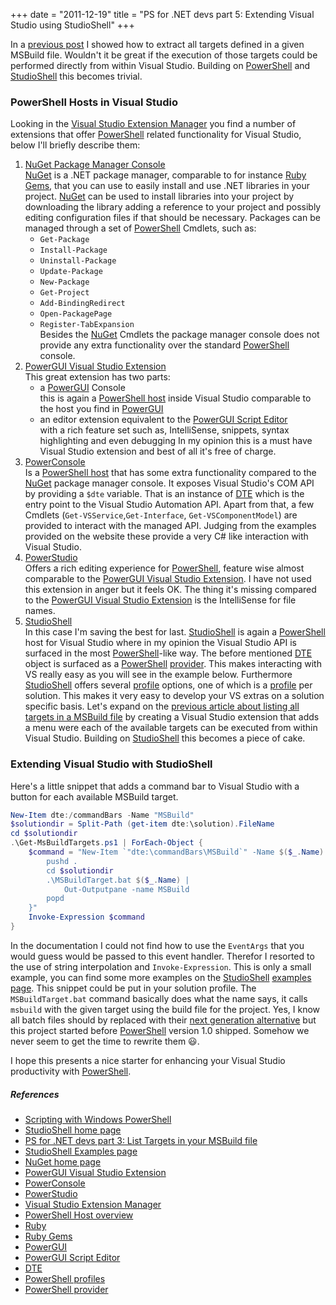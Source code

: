 +++
date = "2011-12-19"
title = "PS for .NET devs part 5: Extending Visual Studio using StudioShell"
+++ 

In a [previous post][targets] I showed how to extract all targets
defined in a given MSBuild file. Wouldn't it be great if the
execution of those targets could be performed directly from within
Visual Studio. Building on [PowerShell][1] and [StudioShell][studios]
this becomes trivial. 

### PowerShell Hosts in Visual Studio
Looking in the [Visual Studio Extension Manager][vsextm] you find a number 
of extensions that offer [PowerShell][1] related functionality for Visual
Studio, below I'll briefly describe them:

1. [NuGet Package Manager Console][nuget]  
   [NuGet][nuget] is a .NET package manager, comparable to for
   instance [Ruby][ruby] [Gems][gem], that you can use to easily install
   and use .NET libraries in your project. [NuGet][nuget] can be used
   to install libraries into your project by downloading the library
   adding a reference to your project and possibly editing 
   configuration files if that should be necessary. Packages can be
   managed through a set of [PowerShell][1] Cmdlets, such as:
   - `Get-Package`
   - `Install-Package`
   - `Uninstall-Package`
   - `Update-Package`
   - `New-Package`
   - `Get-Project`
   - `Add-BindingRedirect`
   - `Open-PackagePage`
   - `Register-TabExpansion`  
   Besides the [NuGet][nuget] Cmdlets the package manager console
   does not provide any extra functionality over the standard
   [PowerShell][1] console. 
1. [PowerGUI Visual Studio Extension][powerguic]  
   This great extension has two parts:
   - a [PowerGUI][pwg] Console  
     this is again a [PowerShell host][pshost] inside Visual Studio
     comparable to the host you find in [PowerGUI][pwg]
   - an editor extension equivalent to the
     [PowerGUI Script Editor][pwgse]    
     with a rich feature set such as, IntelliSense, snippets, syntax
     highlighting and even debugging
   In my opinion this is a must have Visual Studio extension and best
   of all it's free of charge.
1. [PowerConsole][powerc]  
   Is a [PowerShell host][pshost] that has some extra functionality compared
   to the [NuGet][nuget] package manager console. It exposes Visual
   Studio's COM API by providing a `$dte` variable. That is an
   instance of [DTE][dte] which is the entry point to the Visual Studio
   Automation API. Apart from that, a few Cmdlets
   (`Get-VSService`,`Get-Interface`, `Get-VSComponentModel`) are provided to
   interact with the managed API. Judging from the examples provided
   on the website these provide a very C# like interaction with
   Visual Studio.
1. [PowerStudio][powers]  
   Offers a rich editing experience for [PowerShell][1], feature wise
   almost comparable to the
   [PowerGUI Visual Studio Extension][powerguic].
   I have not used this extension in anger but it feels OK. The thing
   it's missing compared to the
   [PowerGUI Visual Studio Extension][powerguic] is the IntelliSense
   for file names.
1. [StudioShell][studios]  
   In this case I'm saving the best for last. [StudioShell][studios]
   is again a [PowerShell][1] host for Visual Studio where in my
   opinion the Visual Studio API is surfaced in the most
   [PowerShell][1]-like way. The before mentioned [DTE][dte] object is
   surfaced as a [PowerShell][1] [provider][prov]. This makes
   interacting with VS really easy as you will see in the example
   below. Furthermore [StudioShell][studios] offers several
   [profile][prof] options, one of which is a [profile][prof] per
   solution. This makes it very easy to develop your VS extras on a
   solution specific basis. Let's expand on the 
   [previous article about listing all targets in a MSBuild file][targets] 
   by creating a Visual Studio extension that adds a menu were each of the 
   available targets can be executed from within Visual Studio. Building on
   [StudioShell][studios] this becomes a piece of cake.

### Extending Visual Studio with StudioShell
Here's a little snippet that adds a command bar to Visual Studio with a button 
for each available MSBuild target.

~~~ ps1
New-Item dte:/commandBars -Name "MSBuild"
$solutiondir = Split-Path (get-item dte:\solution).FileName
cd $solutiondir
.\Get-MsBuildTargets.ps1 | ForEach-Object { 
    $command = "New-Item `"dte:\commandBars\MSBuild`" -Name $($_.Name) -Type button -Value { 
        pushd .
        cd $solutiondir
        .\MSBuildTarget.bat $($_.Name) | 
            Out-Outputpane -name MSBuild
        popd 
    }"
    Invoke-Expression $command 
}
~~~

  
In the documentation I could not find how to use the 
`EventArgs` that you would guess would be passed to this event handler. 
Therefor I resorted to the use of string interpolation and `Invoke-Expression`.
This is only a small example, you can find some more examples on the 
[StudioShell][studios] [examples page][studiosex]. This snippet could be put
in your solution profile. The `MSBuildTarget.bat` command basically does what
the name says, it calls `msbuild` with the given target using the build file 
for the project. Yes, I know all batch files should by replaced with their
[next generation alternative][1] but this project started before [PowerShell][1]
version 1.0 shipped. Somehow we never seem to get the time to rewrite them 😃.

I hope this presents a nice starter for enhancing your Visual Studio 
productivity with [PowerShell][1]. 



##### References

- [Scripting with Windows
PowerShell](http://technet.microsoft.com/en-us/scriptcenter/dd742419)
- [StudioShell home page](http://studioshell.codeplex.com/) 
- [PS for .NET devs part 3: List Targets in your MSBuild file](/2011-11-19/ps4.netdevs-3-list-targets/)
- [StudioShell Examples page](http://studioshell.codeplex.com/wikipage?title=Examples&referringTitle=Documentation)
- [NuGet home page](http://nuget.org)
- [PowerGUI Visual Studio Extension](http://powerguivsx.codeplex.com/) 
- [PowerConsole](http://visualstudiogallery.msdn.microsoft.com/67620d8c-93dd-4e57-aa86-c9404acbd7b3)
- [PowerStudio](http://visualstudiogallery.msdn.microsoft.com/9b3272d4-6d13-4c1c-93bc-3ec74614508e)
- [Visual Studio Extension Manager](http://msdn.microsoft.com/en-us/library/dd293638.aspx)
- [PowerShell Host overview](http://msdn.microsoft.com/en-us/library/windows/desktop/ee706610(v=vs.85).aspx)
- [Ruby](http://www.ruby-lang.org/en/)
- [Ruby Gems](http://rubygems.org/)
- [PowerGUI](http://www.powergui.org/)
- [PowerGUI Script Editor](http://wiki.powergui.org/index.php/Script_Editor)
- [DTE](http://msdn.microsoft.com/en-us/library/envdte.dte.aspx)
- [PowerShell profiles](http://msdn.microsoft.com/en-us/library/windows/desktop/bb613488(v=vs.85).aspx)
- [PowerShell provider](http://msdn.microsoft.com/en-us/library/windows/desktop/ee126186(v=VS.85).aspx)


[1]: http://technet.microsoft.com/en-us/scriptcenter/dd742419 "Scripting with Windows PowerShell"
[studios]: http://studioshell.codeplex.com/ "StudioShell home page"
[studiosex]: http://studioshell.codeplex.com/wikipage?title=Examples&referringTitle=Documentation "StudioShell Examples page"
[targets]: /2011-11-19/ps4.netdevs-3-list-targets/ "PS for .NET devs part 3: List Targets in your MSBuild file"
[nuget]: http://nuget.org "NuGet home page"
[powerguic]: http://powerguivsx.codeplex.com/ "PowerGUI Visual Studio Extension"
[powerc]: http://visualstudiogallery.msdn.microsoft.com/67620d8c-93dd-4e57-aa86-c9404acbd7b3 "PowerConsole"
[powers]: http://visualstudiogallery.msdn.microsoft.com/9b3272d4-6d13-4c1c-93bc-3ec74614508e "PowerStudio"
[vsextm]: http://msdn.microsoft.com/en-us/library/dd293638.aspx "Visual Studio Extension Manager"
[pshost]: http://msdn.microsoft.com/en-us/library/windows/desktop/ee706610(v=vs.85).aspx "PowerShell Host overview"
[ruby]: http://www.ruby-lang.org/en/ "Ruby"
[gem]: http://rubygems.org/ "Ruby Gems"
[pwg]: http://www.powergui.org/ "PowerGUI"
[pwgse]: http://wiki.powergui.org/index.php/Script_Editor "PowerGUI Script Editor"
[dte]: http://msdn.microsoft.com/en-us/library/envdte.dte.aspx "DTE"
[prof]: http://msdn.microsoft.com/en-us/library/windows/desktop/bb613488(v=vs.85).aspx "PowerShell profiles"
[prov]: http://msdn.microsoft.com/en-us/library/windows/desktop/ee126186(v=VS.85).aspx "PowerShell provider"
